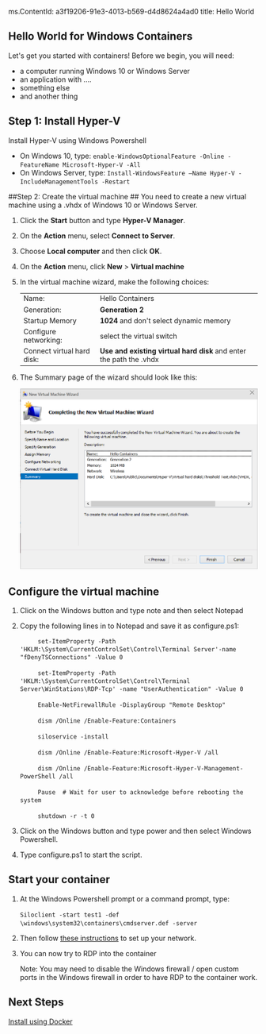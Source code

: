 ms.ContentId: a3f19206-91e3-4013-b569-d4d8624a4ad0 
title: Hello World

## Hello World for Windows Containers ##

Let's get you started with containers! Before we begin, you will need:

- a computer running Windows 10 or Windows Server
- an application with ....
- something else
- and another thing 


## Step 1: Install Hyper-V ##
Install Hyper-V using Windows Powershell</td></tr>
	
- On Windows 10, type: `enable-WindowsOptionalFeature -Online -FeatureName Microsoft-Hyper-V -All` 
- On Windows Server, type: `Install-WindowsFeature –Name Hyper-V -IncludeManagementTools -Restart`
	
##Step 2: Create the virtual machine ##
You need to create a new virtual machine using a .vhdx of Windows 10 or Windows Server. 

1. Click the **Start** button and type **Hyper-V Manager**.
2. On the **Action** menu, select **Connect to Server**. 
3. Choose **Local computer** and then click **OK**.
4. On the **Action** menu, click **New** > **Virtual machine**
5. In the virtual machine wizard, make the following choices:
	
	<table>
	<tr><td>Name:</td> <td>Hello Containers</td></tr>
	<tr><td>Generation:</td> <td><b>Generation 2</b></td></tr>
	<tr><td>Startup Memory</td> <td><b>1024</b> and don't select dynamic memory</td></tr>
	<tr><td>Configure networking:</td> <td>select the virtual switch</td></tr>
	<tr><td>Connect virtual hard disk:</td> <td><b>Use and existing virtual hard disk</b> and enter the path the .vhdx</td></tr>
	</table>

6. The Summary page of the wizard should look like this:
	
	![](media\create_vm.png)

## Configure the virtual machine
1. Click on the Windows button and type note and then select Notepad
2. Copy the following lines in to Notepad and save it as configure.ps1:

	
    		set-ItemProperty -Path 'HKLM:\System\CurrentControlSet\Control\Terminal Server'-name "fDenyTSConnections" -Value 0 
    	
    		set-ItemProperty -Path 'HKLM:\System\CurrentControlSet\Control\Terminal Server\WinStations\RDP-Tcp' -name "UserAuthentication" -Value 0
    	
    		Enable-NetFirewallRule -DisplayGroup "Remote Desktop" 
    	
    		dism /Online /Enable-Feature:Containers 
    	
    		siloservice -install 
    	
    		dism /Online /Enable-Feature:Microsoft-Hyper-V /all 
    	
    		dism /Online /Enable-Feature:Microsoft-Hyper-V-Management-PowerShell /all
    	
    		Pause  # Wait for user to acknowledge before rebooting the system
    	
    		shutdown -r -t 0 
    	
3. Click on the Windows button and type power and then select Windows Powershell. 
4. Type configure.ps1 to start the script.

## Start your container ##
1. At the Windows Powershell prompt or a command prompt, type:

   `Siloclient -start test1 -def \windows\system32\containers\cmdserver.def -server`

2. Then follow [these instructions](..\reference\networking.md) to set up your network.
3. You can now try to RDP into the container

	Note: You may need to disable the Windows firewall / open custom ports in the Windows firewall in order to have RDP to the container work.

## Next Steps
[Install using Docker](install_using_docker.md)